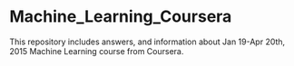 # Machine_Learning_Coursera
This repository includes answers, and information about Jan 19-Apr 20th, 2015 Machine Learning course from Coursera.

